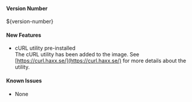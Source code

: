 #### Version Number
${version-number}

#### New Features
 - cURL utility pre-installed  
    The cURL utility has been added to the image.  See [https://curl.haxx.se/](https://curl.haxx.se/) for more details about the utility.

#### Known Issues
 - None
